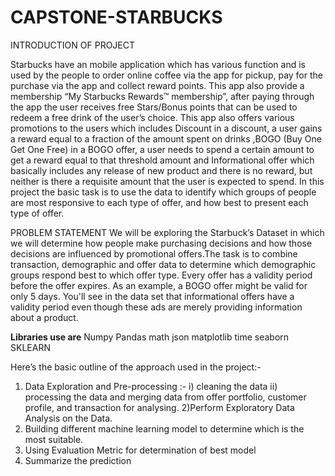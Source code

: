 # CAPSTONE-STARBUCKS

INTRODUCTION OF PROJECT

Starbucks have an mobile application which has various function and is used by the people to order online coffee via the app for pickup, pay for the purchase via the app and collect reward points. This app also provide a membership “My Starbucks Rewards™ membership”, after paying through the app the user receives free Stars/Bonus points that can be used to redeem a free drink of the user’s choice. This app also offers various promotions to the users which includes Discount in a discount, a user gains a reward equal to a fraction of the amount spent on drinks ,BOGO (Buy One Get One Free) in a BOGO offer, a user needs to spend a certain amount to get a reward equal to that threshold amount and Informational offer which basically includes any release of new product and there is no reward, but neither is there a requisite amount that the user is expected to spend. In this project the basic task is to use the data to identify which groups of people are most responsive to each type of offer, and how best to present each type of offer.

PROBLEM STATEMENT
We will be exploring the Starbuck’s Dataset in which we will determine how people make purchasing decisions and how those decisions are influenced by promotional offers.The task is to combine transaction, demographic and offer data to determine which demographic groups respond best to which offer type. Every offer has a validity period before the offer expires. As an example, a BOGO offer might be valid for only 5 days. You'll see in the data set that informational offers have a validity period even though these ads are merely providing information about a product. 

**Libraries use are**
Numpy
Pandas
math
json
matplotlib
time 
seaborn
SKLEARN

Here’s the basic outline of the approach used in the project:-
1) Data Exploration and Pre-processing :-
 	i) cleaning the data
ii) processing the data and merging data from offer portfolio, customer profile, and   transaction for analysing.
2)Perform Exploratory Data Analysis on the Data.
3) Building different machine learning model to determine which is the most suitable.
4) Using Evaluation Metric for determination of best model
5) Summarize the prediction 

